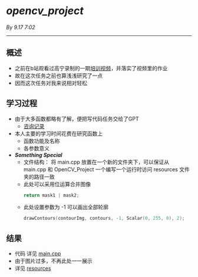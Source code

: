 # ***opencv_project***

*By 9.17  7:02*

---

## 概述

- 之前在b站观看过高宁录制的一期[培训视频](https://www.bilibili.com/video/BV1JzWeemEWL/?share_source=copy_web&vd_source=932a3dd36ca446e5817068a0a0f671b7)，并落实了视频里的作业
- 故在这次任务之前也算浅浅研究了一点
- 因而这次任务对我来说相对轻松

## 学习过程

- 由于大多函数都略有了解，便把写代码任务交给了GPT
    - [咨询记录](https://chatgpt.com/share/66e8af17-a0a8-800f-a51e-55f7f44eacc8)
- 本人主要的学习时间花费在研究函数上
    - 函数功能及名称
    - 各参数意义
- ***Something Special***
    - 文件结构： 将 main.cpp 放置在一个新的文件夹下，可以保证从 main.cpp 和 OpenCV_Project 一个编写一个运行时访问 resources 文件夹的路径一致
    - 此处可以采用位运算合并图像
        ```cpp
        return mask1 | mask2;
        ```
    - 此处设置参数为 -1 可以画出全部轮廓
        ```cpp
        drawContours(contourImg, contours, -1, Scalar(0, 255, 0), 2);
        ```

## 结果

- 代码 详见 [main.cpp](./src/main.cpp)
- 由于图片过多，不再此处一一展示
- 详见 [resources](./resources/)